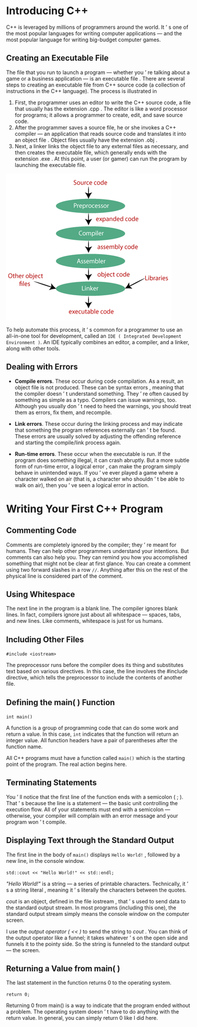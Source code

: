 # Introducing C++
C++ is leveraged by millions of programmers around the world. It ’ s one of the most popular languages for writing computer applications — and the most popular language for writing big-budget computer games.

## Creating an Executable File

The file that you run to launch a program — whether you ’ re talking about a game or a business application — is an executable file . There are several steps to creating an executable file from C++ source code (a collection of instructions in the C++ language). The process is illustrated in

1. First, the programmer uses an editor to write the C++ source code, a file that usually has the extension .cpp . The editor is like a word processor for programs; it allows a programmer to create, edit, and save source code. 
2. After the programmer saves a source file, he or she invokes a C++ compiler — an application that reads source code and translates it into an object file . Object files usually have the extension .obj . 
3. Next, a linker links the object file to any external files as necessary, and then creates the executable file, which generally ends with the extension .exe . At this point, a user (or gamer) can run the program by launching the executable file.

![](assets/compilation-process-in-c2.png)

To help automate this process, it ’ s common for a programmer to use an all-in-one tool for development, called an `IDE ( Integrated Development Environment )`. An IDE typically combines an editor, a compiler, and a linker, along with other tools.

## Dealing with Errors
- **Compile errors**. These occur during code compilation. As a result, an object file is not produced. These can be syntax errors , meaning that the compiler doesn ’ t understand something. They ’ re often caused by something as simple as a typo. Compilers can issue warnings, too. Although you usually don ’ t need to heed the warnings, you should treat them as errors, fix them, and recompile.


- **Link errors**. These occur during the linking process and may indicate that something the program references externally can ’ t be found. These errors are usually solved by adjusting the offending reference and starting the compile/link process again. 


- **Run-time errors**. These occur when the executable is run. If the program does something illegal, it can crash abruptly. But a more subtle form of run-time error, a logical error , can make the program simply behave in unintended ways. If you ’ ve ever played a game where a character walked on air (that is, a character who shouldn ’ t be able to walk on air), then you ’ ve seen a logical error in action.

# Writing Your First C++ Program

## Commenting Code
Comments are completely ignored by the compiler; they ’ re meant for humans. They can help other programmers understand your intentions. But comments can also help you. They can remind you how you accomplished something that might not be clear at first glance.
You can create a comment using two forward slashes in a row ` // `. Anything after this on the rest of the physical line is considered part of the comment.

## Using Whitespace 
The next line in the program is a blank line. The compiler ignores blank lines. In fact, compilers ignore just about all whitespace — spaces, tabs, and new lines. Like comments, whitespace is just for us humans.

## Including Other Files

`#include <iostream>` 

The preprocessor runs before the compiler does its thing and substitutes text based on various directives. In this case, the line involves the #include directive, which tells the preprocessor to include the contents of another file.

## Defining the main( ) Function

`int main()` 

A function is a group of programming code that can do some work and return a value. In this case, `int` indicates that the function will return an integer value. All function headers have a pair of parentheses after the function name. 

All C++ programs must have a function called `main()` which is the starting point of the program. The real action begins here.

## Terminating Statements 

You ’ ll notice that the first line of the function ends with a semicolon ( ; ). That ’ s because the line is a statement — the basic unit controlling the execution flow. 
All of your statements must end with a semicolon — otherwise, your compiler will complain with an error message and your program won ’ t compile.

## Displaying Text through the Standard Output 

The first line in the body of `main()` displays `Hello World!` , followed by a new line, in the console window. 

`std::cout << "Hello World!" << std::endl;` 

*"Hello World!"* is a string — a series of printable characters. Technically, it ’ s a string literal , meaning it ’ s literally the characters between the quotes. 

*cout* is an object, defined in the file iostream , that ’ s used to send data to the standard output stream. In most programs (including this one), the standard output stream simply means the console window on the computer screen. 

I use the *output operator ( << )* to send the string to *cout* . You can think of the output operator like a funnel; it takes whatever ’ s on the open side and funnels it to the pointy side. So the string is funneled to the standard output — the screen.


## Returning a Value from main( ) 
The last statement in the function returns 0 to the operating system.

`return 0;`

Returning 0 from main() is a way to indicate that the program ended without a problem. The operating system doesn ’ t have to do anything with the return value. In general, you can simply return 0 like I did here.